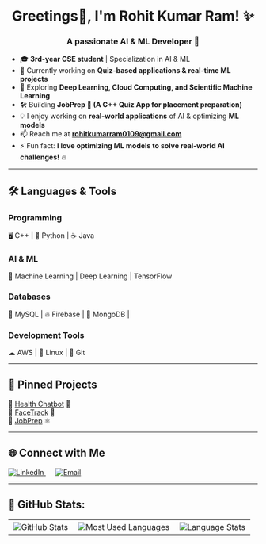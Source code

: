 <h1 align="center">Greetings👋, I'm Rohit Kumar Ram! ✨</h1>
<h3 align="center">A passionate AI & ML Developer 🚀</h3>


- 🎓 **3rd-year CSE student** | Specialization in AI & ML 
- 🔭 Currently working on **Quiz-based applications & real-time ML projects**  
- 🧠 Exploring **Deep Learning, Cloud Computing, and Scientific Machine Learning**  
- 🛠  Building **JobPrep 🚀 (A C++ Quiz App for placement preparation)**  
- 💡 I enjoy working on **real-world applications** of AI & optimizing **ML models**
- 📫 Reach me at **rohitkumarram0109@gmail.com**
- ⚡ Fun fact: **I love optimizing ML models to solve real-world AI challenges!** 🔥  

---

## 🛠️ **Languages & Tools**
### **Programming**
🖥️ C++ | 🐍 Python | ☕ Java  
### **AI & ML**
🧠 Machine Learning | Deep Learning | TensorFlow  
### **Databases**
💾 MySQL | 🔥 Firebase | 🌱 MongoDB  | 
### **Development Tools**
☁ AWS | 🐧 Linux | 🔗 Git   

---

## 📌 **Pinned Projects**
🔹 [Health Chatbot](https://github.com/rohitkumarram410/AI-Health-Chatbot) 🔬  
🔹 [FaceTrack](https://github.com/rohitkumarram410/Real-Time-Attendance-System-Using-Image-Recognition-) 📸  
🔹 [JobPrep](https://github.com/rohitkumarram410/JobPrep) ⚛  

---

## 🌐 **Connect with Me**
<p align="left">
  <a href="https://www.linkedin.com/in/rohit-kumar-ram" target="_blank">
    <img src="https://img.shields.io/badge/LinkedIn-blue?logo=linkedin&style=for-the-badge" alt="LinkedIn"/>
  </a> 
  &nbsp;&nbsp;&nbsp;&nbsp; 
  <a href="mailto:rohitkumarram0109@gmail.com">
    <img src="https://img.shields.io/badge/Email-red?logo=gmail&style=for-the-badge" alt="Email"/>
  </a>
</p>

---

## 🚀 GitHub Stats:
<table align="center">
  <tr>
    <td><img src="https://github-profile-summary-cards.vercel.app/api/cards/stats?username=rohitkumarram410&theme=radical" alt="GitHub Stats" style="border: 2px solid white;"/></td>
    <td><img src="https://github-profile-summary-cards.vercel.app/api/cards/repos-per-language?username=rohitkumarram410&theme=radical" alt="Most Used Languages" style="border: 2px solid white;"/></td>
    <td><img src="https://github-readme-stats.vercel.app/api/top-langs/?username=rohitkumarram410&layout=compact&theme=radical" alt="Language Stats" style="border: 2px solid white;"/></td>
  </tr>
</table>
